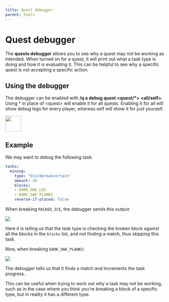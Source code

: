 ```yaml
---
title: Quest debugger
parent: Tools
---
```


# Quest debugger

The **quests debugger** allows you to see why a quest may not be working
as intended. When turned on for a quest, it will print out what a task
type is doing and how it is evaluating it. This can be helpful to see
why a specific quest is not accepting a specific action.

## Using the debugger

The debugger can be enabled with **/q a debug quest \<quest/\*\>
\<all/self\>**. Using \* in place of \<quest\> will enable it for all
quests. Enabling it for all will show debug logs for every player,
whereas self will show it for just yourself.

<img src="https://i.imgur.com/Sb5DrpJ.png" height=50>

## Example

We may want to debug the following task:

``` yaml
tasks:
  mining:
    type: "blockbreakcertain"
    amount: 30
    blocks:
    - DARK_OAK_LOG
    - DARK_OAK_PLANKS
    reverse-if-placed: false
```

When breaking `PACKED_ICE`, the debugger sends this output:

<img src="https://i.imgur.com/2GKba8i.png">

Here it is telling us that the task type is checking the broken block
against all the blocks in the `blocks` list, and not finding a match,
thus skipping this task.

Now, when breaking `DARK_OAK_PLANKS`:

<img src="https://i.imgur.com/2nI8uCH.png">

The debugger tells us that it finds a match and increments the task
progress.

This can be useful when trying to work out why a task may not be
working, such as in the case where you think you're breaking a block of
a specific type, but in reality it has a different type.
